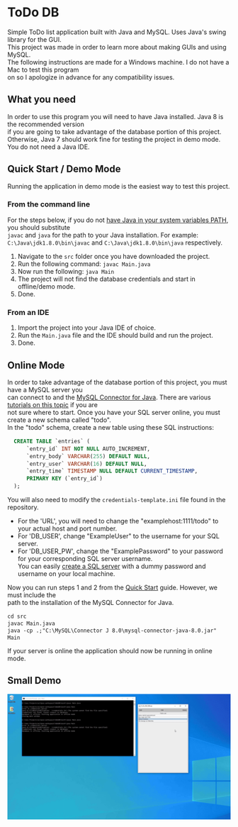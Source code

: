 # ToDo DB  
Simple ToDo list application built with Java and MySQL. Uses Java's swing library for the GUI.   
This project was made in order to learn more about making GUIs and using MySQL.  
The following instructions are made for a Windows machine. I do not have a Mac to test this program  
on so I apologize in advance for any compatibility issues.   

## What you need  
In order to use this program you will need to have Java installed. Java 8 is the recommended version  
if you are going to take advantage of the database portion of this project.  
Otherwise, Java 7 should work fine for testing the project in demo mode. You do not need a Java IDE.  

## <a name="start"></a> Quick Start / Demo Mode
Running the application in demo mode is the easiest way to test this project. 
### From the command line
For the steps below, if you do not [have Java in your system variables PATH](https://docs.oracle.com/javase/tutorial/essential/environment/paths.html), 
you should substitute  
`javac` and `java` for the path to your Java installation. For example:  
`C:\Java\jdk1.8.0\bin\javac` and `C:\Java\jdk1.8.0\bin\java` respectively.  
1. Navigate to the `src` folder once you have downloaded the project.
2. Run the following command: `javac Main.java`
3. Now run the following: `java Main`
4. The project will not find the database credentials and start in offline/demo mode.  
5. Done.  

### From an IDE
1. Import the project into your Java IDE of choice.
2. Run the `Main.java` file and the IDE should build and run the project.  
3. Done.  

## Online Mode
In order to take advantage of the database portion of this project, you must have a MySQL server you  
can connect to and the [MySQL Connector for Java](https://dev.mysql.com/downloads/connector/j/).
There are various [tutorials on this topic](https://youtu.be/u96rVINbAUI) if you are  
not sure where to start. Once you have your SQL server online, you must create a new schema called "todo".  
In the "todo" schema, create a new table using these SQL instructions:  
```sql
  CREATE TABLE `entries` (
      `entry_id` INT NOT NULL AUTO_INCREMENT,
      `entry_body` VARCHAR(255) DEFAULT NULL,
      `entry_user` VARCHAR(16) DEFAULT NULL,
      `entry_time` TIMESTAMP NULL DEFAULT CURRENT_TIMESTAMP,
      PRIMARY KEY (`entry_id`)
  );
```  

 You will also need to modify the `credentials-template.ini` file found in the repository.  
 - For the 'URL', you will need to change the "examplehost:1111/todo" to your actual host and port number.  
 - For 'DB_USER', change "ExampleUser" to the username for your SQL server.  
 - For 'DB\_USER\_PW', change the "ExamplePassword" to your password for your corresponding SQL server username.  
   You can easily [create a SQL server](https://youtu.be/u96rVINbAUI) with a dummy password and username on your local machine.  

Now you can run steps 1 and 2 from the [Quick Start](#start) guide. However, we must include the  
path to the installation of the MySQL Connector for Java.  
```
cd src
javac Main.java
java -cp .;"C:\MySQL\Connector J 8.0\mysql-connector-java-8.0.jar" Main
```  
If your server is online the application should now be running in online mode.  

## Small Demo  
![Demo of application](images/demo.gif)  
